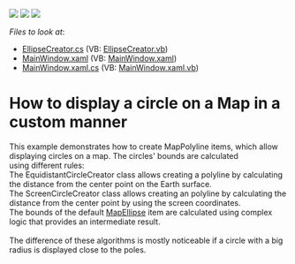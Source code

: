 <!-- default badges list -->
![](https://img.shields.io/endpoint?url=https://codecentral.devexpress.com/api/v1/VersionRange/128571462/21.1.5%2B)
[![](https://img.shields.io/badge/Open_in_DevExpress_Support_Center-FF7200?style=flat-square&logo=DevExpress&logoColor=white)](https://supportcenter.devexpress.com/ticket/details/T388937)
[![](https://img.shields.io/badge/📖_How_to_use_DevExpress_Examples-e9f6fc?style=flat-square)](https://docs.devexpress.com/GeneralInformation/403183)
<!-- default badges end -->
<!-- default file list -->
*Files to look at*:

* [EllipseCreator.cs](./CS/DXMap_CustomEllipses/EllipseCreator.cs) (VB: [EllipseCreator.vb](./VB/DXMap_CustomEllipses/EllipseCreator.vb))
* [MainWindow.xaml](./CS/DXMap_CustomEllipses/MainWindow.xaml) (VB: [MainWindow.xaml](./VB/DXMap_CustomEllipses/MainWindow.xaml))
* [MainWindow.xaml.cs](./CS/DXMap_CustomEllipses/MainWindow.xaml.cs) (VB: [MainWindow.xaml.vb](./VB/DXMap_CustomEllipses/MainWindow.xaml.vb))
<!-- default file list end -->
# How to display a circle on a Map in a custom manner


<p>This example demonstrates how to create MapPolyline items, which allow displaying circles on a map. The circles' bounds are calculated using different rules:<br>The EquidistantCircleCreator class allows creating a polyline by calculating the distance from the center point on the Earth surface.<br>The ScreenCircleCreator class allows creating an polyline by calculating the distance from the center point by using the screen coordinates.<br>The bounds of the default <a href="https://documentation.devexpress.com/WPF/clsDevExpressXpfMapMapEllipsetopic.aspx">MapEllipse</a> item are calculated using complex logic that provides an intermediate result. <br><br>The difference of these algorithms is mostly noticeable if a circle with a big radius is displayed close to the poles.</p>

<br/>


